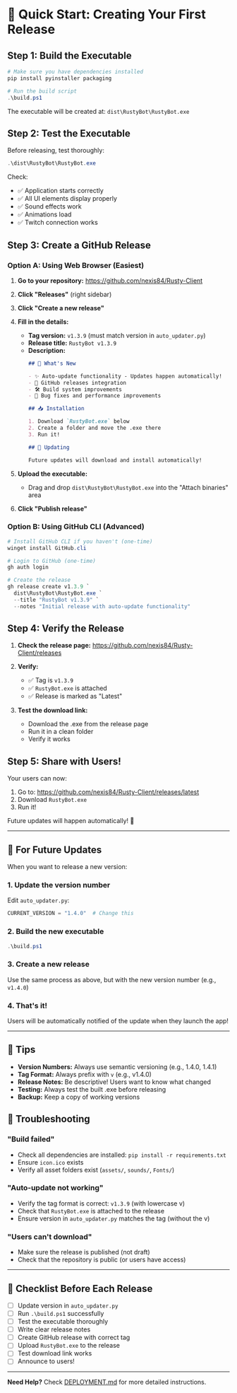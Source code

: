 # 🚀 Quick Start: Creating Your First Release

## Step 1: Build the Executable

```powershell
# Make sure you have dependencies installed
pip install pyinstaller packaging

# Run the build script
.\build.ps1
```

The executable will be created at: `dist\RustyBot\RustyBot.exe`

## Step 2: Test the Executable

Before releasing, test thoroughly:
```powershell
.\dist\RustyBot\RustyBot.exe
```

Check:
- ✅ Application starts correctly
- ✅ All UI elements display properly
- ✅ Sound effects work
- ✅ Animations load
- ✅ Twitch connection works

## Step 3: Create a GitHub Release

### Option A: Using Web Browser (Easiest)

1. **Go to your repository:**
   https://github.com/nexis84/Rusty-Client

2. **Click "Releases"** (right sidebar)

3. **Click "Create a new release"**

4. **Fill in the details:**
   - **Tag version:** `v1.3.9` (must match version in `auto_updater.py`)
   - **Release title:** `RustyBot v1.3.9`
   - **Description:** 
     ```markdown
     ## 🎉 What's New
     
     - ✨ Auto-update functionality - Updates happen automatically!
     - 🔄 GitHub releases integration
     - 🛠️ Build system improvements
     - 🐛 Bug fixes and performance improvements
     
     ## 📥 Installation
     
     1. Download `RustyBot.exe` below
     2. Create a folder and move the .exe there
     3. Run it!
     
     ## 🔄 Updating
     
     Future updates will download and install automatically!
     ```

5. **Upload the executable:**
   - Drag and drop `dist\RustyBot\RustyBot.exe` into the "Attach binaries" area

6. **Click "Publish release"**

### Option B: Using GitHub CLI (Advanced)

```powershell
# Install GitHub CLI if you haven't (one-time)
winget install GitHub.cli

# Login to GitHub (one-time)
gh auth login

# Create the release
gh release create v1.3.9 `
  dist\RustyBot\RustyBot.exe `
  --title "RustyBot v1.3.9" `
  --notes "Initial release with auto-update functionality"
```

## Step 4: Verify the Release

1. **Check the release page:**
   https://github.com/nexis84/Rusty-Client/releases

2. **Verify:**
   - ✅ Tag is `v1.3.9`
   - ✅ `RustyBot.exe` is attached
   - ✅ Release is marked as "Latest"

3. **Test the download link:**
   - Download the .exe from the release page
   - Run it in a clean folder
   - Verify it works

## Step 5: Share with Users!

Your users can now:
1. Go to: https://github.com/nexis84/Rusty-Client/releases/latest
2. Download `RustyBot.exe`
3. Run it!

Future updates will happen automatically! 🎉

---

## 🔄 For Future Updates

When you want to release a new version:

### 1. Update the version number

Edit `auto_updater.py`:
```python
CURRENT_VERSION = "1.4.0"  # Change this
```

### 2. Build the new executable
```powershell
.\build.ps1
```

### 3. Create a new release
Use the same process as above, but with the new version number (e.g., `v1.4.0`)

### 4. That's it!
Users will be automatically notified of the update when they launch the app!

---

## 📝 Tips

- **Version Numbers:** Always use semantic versioning (e.g., 1.4.0, 1.4.1)
- **Tag Format:** Always prefix with `v` (e.g., v1.4.0)
- **Release Notes:** Be descriptive! Users want to know what changed
- **Testing:** Always test the built .exe before releasing
- **Backup:** Keep a copy of working versions

## 🐛 Troubleshooting

### "Build failed"
- Check all dependencies are installed: `pip install -r requirements.txt`
- Ensure `icon.ico` exists
- Verify all asset folders exist (`assets/`, `sounds/`, `Fonts/`)

### "Auto-update not working"
- Verify the tag format is correct: `v1.3.9` (with lowercase v)
- Check that `RustyBot.exe` is attached to the release
- Ensure version in `auto_updater.py` matches the tag (without the v)

### "Users can't download"
- Make sure the release is published (not draft)
- Check that the repository is public (or users have access)

---

## 🎯 Checklist Before Each Release

- [ ] Update version in `auto_updater.py`
- [ ] Run `.\build.ps1` successfully
- [ ] Test the executable thoroughly
- [ ] Write clear release notes
- [ ] Create GitHub release with correct tag
- [ ] Upload `RustyBot.exe` to the release
- [ ] Test download link works
- [ ] Announce to users!

---

**Need Help?** Check [DEPLOYMENT.md](DEPLOYMENT.md) for more detailed instructions.
